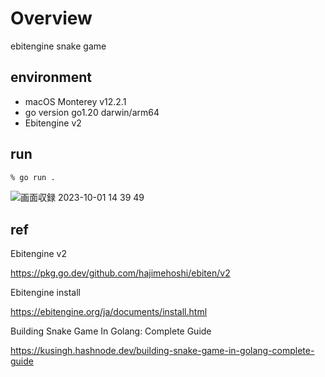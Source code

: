 # Overview

ebitengine snake game

## environment

- macOS Monterey v12.2.1
- go version go1.20 darwin/arm64
- Ebitengine v2

## run

```bash
% go run .
```

![画面収録 2023-10-01 14 39 49](https://github.com/Ishige99/ebiten-snake-game/assets/75163604/d95c8e53-cd32-4ba0-bc20-f636b5cbe2b0)

## ref

Ebitengine v2

https://pkg.go.dev/github.com/hajimehoshi/ebiten/v2

Ebitengine install

https://ebitengine.org/ja/documents/install.html

Building Snake Game In Golang: Complete Guide

https://kusingh.hashnode.dev/building-snake-game-in-golang-complete-guide
